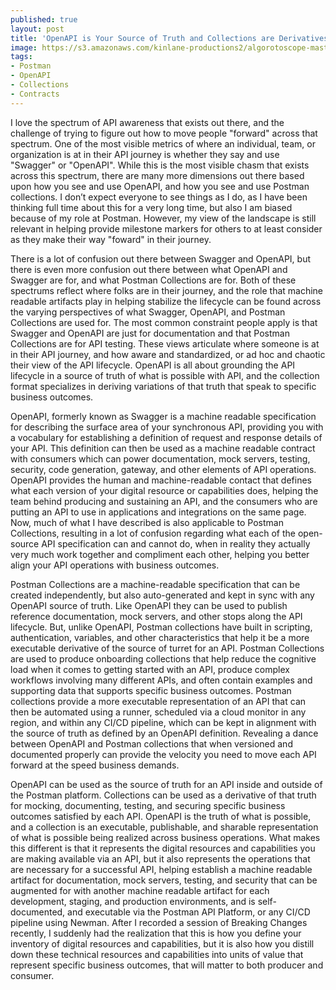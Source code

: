```yaml
---
published: true
layout: post
title: 'OpenAPI is Your Source of Truth and Collections are Derivatives of That Truth Designed For Specific Business Outcomes'
image: https://s3.amazonaws.com/kinlane-productions2/algorotoscope-master/bf-skinner-public-market-fish.jpg
tags:
- Postman
- OpenAPI
- Collections
- Contracts
---
```

I love the spectrum of API awareness that exists out there, and the challenge of trying to figure out how to move people "forward" across that spectrum. One of the most visible metrics of where an individual, team, or organization is at in their API journey is whether they say and use "Swagger" or "OpenAPI". While this is the most visible chasm that exists across this spectrum, there are many more dimensions out there based upon how you see and use OpenAPI, and how you see and use Postman collections. I don’t expect everyone to see things as I do, as I have been thinking full time about this for a very long time, but also I am biased because of my role at Postman. However, my view of the landscape is still relevant in helping provide milestone markers for others to at least consider as they make their way "foward" in their journey.

There is a lot of confusion out there between Swagger and OpenAPI, but there is even more confusion out there between what OpenAPI and Swagger are for, and what Postman Collections are for. Both of these spectrums reflect where folks are in their journey, and the role that machine readable artifacts play in helping stabilize the lifecycle can be found across the varying perspectives of what Swagger, OpenAPI, and Postman Collections are used for. The most common constraint people apply is that Swagger and OpenAPI are just for documentation and that Postman Collections are for API testing. These views articulate where someone is at in their API journey, and how aware and standardized, or ad hoc and chaotic their view of the API lifecycle. OpenAPI is all about grounding the API lifecycle in a source of truth of what is possible with API, and the collection format specializes in deriving variations of that truth that speak to specific business outcomes.

OpenAPI, formerly known as Swagger is a machine readable specification for describing the surface area of your synchronous API, providing you with a vocabulary for establishing a definition of request and response details of your API. This definition can then be used as a machine readable contract with consumers which can power documentation, mock servers, testing, security, code generation, gateway, and other elements of API operations. OpenAPI provides the human and machine-readable contact that defines what each version of your digital resource or capabilities does, helping the team behind producing and sustaining an API, and the consumers who are putting an API to use in applications and integrations on the same page. Now, much of what I have described is also applicable to Postman Collections, resulting in a lot of confusion regarding what each of the open-source API specification can and cannot do, when in reality they actually very much work together and compliment each other, helping you better align your API operations with business outcomes.

Postman Collections are a machine-readable specification that can be created independently, but also auto-generated and kept in sync with any OpenAPI source of truth. Like OpenAPI they can be used to publish reference documentation, mock servers, and other stops along the API lifecycle. But, unlike OpenAPI, Postman collections have built in scripting, authentication, variables, and other characteristics that help it be a more executable derivative of the source of turret for an API. Postman Collections are used to produce onboarding collections that help reduce the cognitive load when it comes to getting started with an API, produce complex workflows involving many different APIs, and often contain examples and supporting data that supports specific business outcomes. Postman collections provide a more executable representation of an API that can then be automated using a runner, scheduled via a cloud monitor in any region, and within any CI/CD pipeline, which can be kept in alignment with the source of truth as defined by an OpenAPI definition. Revealing a dance between OpenAPI and Postman collections that when versioned and documented properly can provide the velocity you need to move each API forward at the speed business demands.

OpenAPI can be used as the source of truth for an API inside and outside of the Postman platform. Collections can be used as a derivative of that truth for mocking, documenting, testing, and securing specific business outcomes satisfied by each API. OpenAPI is the truth of what is possible, and a collection is an executable, publishable, and sharable representation of what is possible being realized across business operations. What makes this different is that it represents the digital resources and capabilities you are making available via an API, but it also represents the operations that are necessary for a successful API, helping establish a machine readable artifact for documentation, mock servers, testing, and security that can be augmented for with another machine readable artifact for each development, staging, and production environments, and is self-documented, and executable via the Postman API Platform, or any CI/CD pipeline using Newman. After I recorded a session of Breaking Changes recently, I suddenly had the realization that this is how you define your inventory of digital resources and capabilities, but it is also how you distill down these technical resources and capabilities into units of value that represent specific business outcomes, that will matter to both producer and consumer.